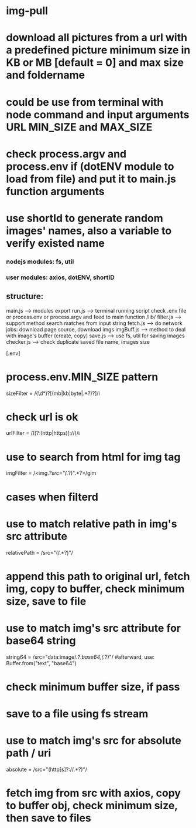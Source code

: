 # img-pull
 # download all pictures from a url with a predefined picture minimum size in KB or MB [default = 0] and max size and foldername
 # could be use from terminal with node command and input arguments URL MIN_SIZE and MAX_SIZE
  # check process.argv and process.env if (dotENV module to load from file) and put it to main.js function arguments
  # use shortId to generate random images' names, also a variable to verify existed name
 
 
### nodejs modules: fs, util
### user modules: axios, dotENV, shortID

## structure:
   main.js   --> modules export
   run.js    --> terminal running script check .env file or process.env or process.argv and feed to main function
      /lib/
         filter.js   --> support method search matches from input string
         fetch.js    --> do network jobs: download page source, download imgs
         imgBuff.js  --> method to deal with image's buffer (create, copy)
         save.js     --> use fs, util for saving images
         checker.js  --> check duplicate saved file name, images size

   [.env]
      

# process.env.MIN_SIZE pattern
sizeFilter = /(\d*)?[(mb|kb|byte|.*?)?]/i
# check url is ok
urlFilter = /([?:(http|https)]:\/\/)/i 

# use to search from html for img tag
imgFilter = /<img.*?src="(.*?)".*?>/gim


# cases when filterd
# use to match relative path in img's src attribute
relativePath = /src="(\/.*?)"/
  # append this path to original url, fetch img, copy to buffer, check minimum size, save to file

# use to match img's src attribute for base64 string
string64 = /src="data:image\/.*?:base64,(.*?)"/
  #afterward, use:
    Buffer.from("text", "base64")
  # check minimum buffer size, if pass
  # save to a file using fs stream

# use to match img's src for absolute path / uri
absolute = /src="(http[s]?:\/\/.*?)"/
  # fetch img from src with axios, copy to buffer obj, check minimum size, then save to files
